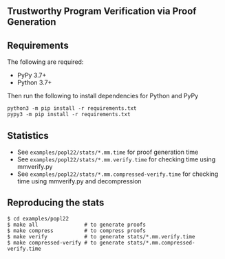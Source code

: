 Trustworthy Program Verification via Proof Generation
----------------------------

## Requirements

The following are required:
  - PyPy 3.7+
  - Python 3.7+

Then run the following to install dependencies for Python and PyPy
```
python3 -m pip install -r requirements.txt
pypy3 -m pip install -r requirements.txt
```

## Statistics
  - See `examples/popl22/stats/*.mm.time` for proof generation time
  - See `examples/popl22/stats/*.mm.verify.time` for checking time using mmverify.py
  - See `examples/popl22/stats/*.mm.compressed-verify.time` for checking time using mmverify.py and decompression

## Reproducing the stats

```
$ cd examples/popl22
$ make all               # to generate proofs
$ make compress          # to compress proofs
$ make verify            # to generate stats/*.mm.verify.time
$ make compressed-verify # to generate stats/*.mm.compressed-verify.time
```
